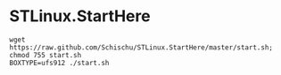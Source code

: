 STLinux.StartHere
=================

    wget https://raw.github.com/Schischu/STLinux.StartHere/master/start.sh; chmod 755 start.sh
    BOXTYPE=ufs912 ./start.sh
